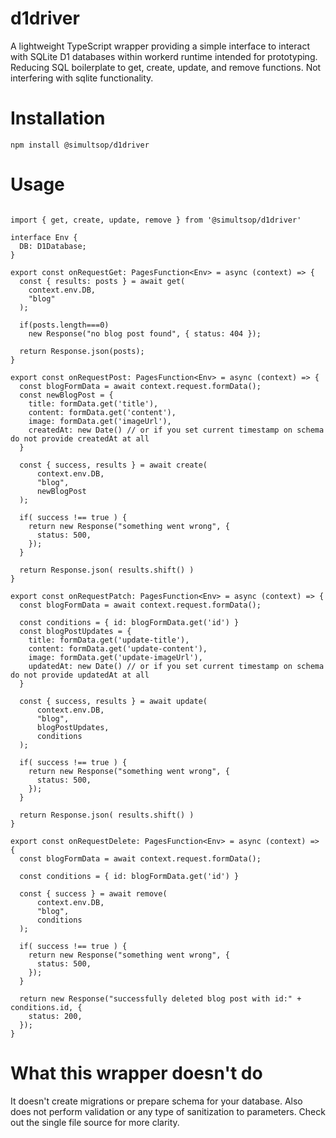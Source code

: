 # d1driver

A lightweight TypeScript wrapper providing a simple interface to interact with SQLite D1 databases within workerd runtime intended for prototyping. Reducing SQL boilerplate to get, create, update, and remove functions. Not interfering with sqlite functionality.

# Installation
```npm install @simultsop/d1driver```

# Usage
```node 

import { get, create, update, remove } from '@simultsop/d1driver'

interface Env {
  DB: D1Database;
}

export const onRequestGet: PagesFunction<Env> = async (context) => {
  const { results: posts } = await get(
    context.env.DB,
    "blog"
  );

  if(posts.length===0)
    new Response("no blog post found", { status: 404 });

  return Response.json(posts);
}

export const onRequestPost: PagesFunction<Env> = async (context) => {
  const blogFormData = await context.request.formData();
  const newBlogPost = {
    title: formData.get('title'),
    content: formData.get('content'),
    image: formData.get('imageUrl'),
    createdAt: new Date() // or if you set current timestamp on schema do not provide createdAt at all
  }

  const { success, results } = await create(
      context.env.DB,
      "blog", 
      newBlogPost
  );

  if( success !== true ) {
    return new Response("something went wrong", {
      status: 500,
    });
  }

  return Response.json( results.shift() )
}

export const onRequestPatch: PagesFunction<Env> = async (context) => {
  const blogFormData = await context.request.formData();

  const conditions = { id: blogFormData.get('id') }
  const blogPostUpdates = {
    title: formData.get('update-title'),
    content: formData.get('update-content'),
    image: formData.get('update-imageUrl'),
    updatedAt: new Date() // or if you set current timestamp on schema do not provide updatedAt at all
  }

  const { success, results } = await update(
      context.env.DB,
      "blog", 
      blogPostUpdates,
      conditions
  );

  if( success !== true ) {
    return new Response("something went wrong", {
      status: 500,
    });
  }

  return Response.json( results.shift() )
}

export const onRequestDelete: PagesFunction<Env> = async (context) => {
  const blogFormData = await context.request.formData();

  const conditions = { id: blogFormData.get('id') }

  const { success } = await remove(
      context.env.DB,
      "blog", 
      conditions
  );

  if( success !== true ) {
    return new Response("something went wrong", {
      status: 500,
    });
  }

  return new Response("successfully deleted blog post with id:" + conditions.id, {
    status: 200,
  });
}
```

# What this wrapper doesn't do
It doesn't create migrations or prepare schema for your database. Also does not perform validation or any type of sanitization to parameters. Check out the single file source for more clarity.
